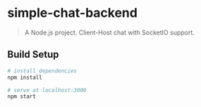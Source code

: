 # simple-chat-backend

> A Node.js project. Client-Host chat with SocketIO support.

## Build Setup

``` bash
# install dependencies
npm install

# serve at localhost:3000
npm start

```
